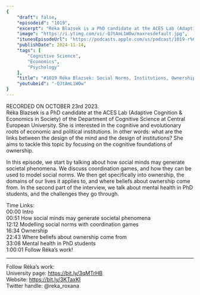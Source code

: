 ```yaml
---
{
	"draft": false,
	"episodeid": "1019",
	"excerpt": "Réka Blazsek is a PhD candidate at the ACES Lab (Adaptive Cognition & Economics in Society) of the Department of Cognitive Science at Central European University. She is interested in the cognitive and evolutionary roots of economic and political institutions. In other words: what are the links between the design of the mind and the design of institutions? She aims to tackle this topic by focusing on the cognitive foundations of ownership.",
	"image": "https://i.ytimg.com/vi/-QJtAmL1WOw/maxresdefault.jpg",
	"itunesEpisodeUrl": "https://podcasts.apple.com/us/podcast/1019-r%C3%A9ka-blazsek-social-norms-institutions-ownership/id1451347236?i=1000676993903&uo=4",
	"publishDate": 2024-11-14,
	"tags": [
		"Cognitive Science",
		"Economics",
		"Psychology"
	],
	"title": "#1019 Réka Blazsek: Social Norms, Institutions, Ownership, and the Mental Health of PhD Students",
	"youtubeid": "-QJtAmL1WOw"
}
---
```

RECORDED ON OCTOBER 23rd 2023.  
Réka Blazsek is a PhD candidate at the ACES Lab (Adaptive Cognition & Economics in Society) of the Department of Cognitive Science at Central European University. She is interested in the cognitive and evolutionary roots of economic and political institutions. In other words: what are the links between the design of the mind and the design of institutions? She aims to tackle this topic by focusing on the cognitive foundations of ownership.

In this episode, we start by talking about how social minds may generate societal phenomena. We discuss coordination games, and how they can be used to model social norms. We then get specifically into ownership, the domains of our lives it applies to, and where beliefs about ownership come from. In the second part of the interview, we talk about mental health in PhD students, and the challenges they go through.

Time Links:  
<time>00:00</time> Intro  
<time>00:51</time> How social minds may generate societal phenomena  
<time>12:12</time> Modelling social norms with coordination games  
<time>16:34</time> Ownership  
<time>22:43</time> Where beliefs about ownership come from  
<time>33:08</time> Mental health in PhD students  
<time>1:00:01</time> Follow Réka’s work!

---

Follow Réka’s work:  
University page: https://bit.ly/3qMTrHB  
Website: https://bit.ly/3KTaxKI  
Twitter handle: @reka_roxana
